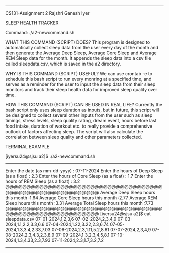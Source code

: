 ******************************************************************************************************
CS131-Assignment 2
Rajshri Ganesh Iyer

SLEEP HEALTH TRACKER

Command: ./a2-newcommand.sh

WHAT THIS COMMAND (SCRIPT) DOES?
This program is designed to automatically collect sleep data from the user every day of the month 
and then generate the Average Deep Sleep, Average Core Sleep and Average REM Sleep data for the month. 
It appends the sleep data into a csv file called sleepdata.csv, which is saved in the a2 directory. 

WHY IS THIS COMMAND (SCRIPT) USEFUL?
We can use crontab -e to schedule this bash script to run every monring at a specified time, and 
serves as a reminder for the user to input the sleep data from their sleep monitors and track 
their sleep health data for improved sleep quality over time.  
 
HOW THIS COMMAND (SCRIPT) CAN BE USED IN REAL LIFE?
Currently the bash script only uses sleep duration as inputs, but in future, this script will be designed 
to collect several other inputs from the user such as sleep timings, stress levels, sleep quality rating, dream event,
hours before last food intake, duration of workout etc. to really provide a comprehensive outlook of factors 
affecting sleep. The script will also calculate the correlation between sleep quality and other parameters collected.
 
TERMINAL EXAMPLE

[iyersu24@sjsu a2]$ ./a2-newcommand.sh 
***********************************************************
Enter the date (as mm-dd-yyyy) : 07-11-2024
Enter the hours of Deep Sleep (as a float) : 2.3
Enter the hours of Core Sleep (as a float) : 1.7
Enter the hours of REM  Sleep (as a float) : 3.2
@@@@@@@@@@@@@@@@@@@@@@@@@@@@@@@@@@@@@@@@@@@@@@@@@@@@@@@@@@@
Average Deep  Sleep hours this month :1.64
Average Core  Sleep hours this month :2.77
Average REM   Sleep hours this month :3.31
Average Total Sleep hours this month :7.73
@@@@@@@@@@@@@@@@@@@@@@@@@@@@@@@@@@@@@@@@@@@@@@@@@@@@@@@@@@@
[iyersu24@sjsu a2]$ cat sleepdata.csv 
07-01-2024,1,2,3,6
07-02-2024,2,3,4,9
07-03-2024,1.1,2.2,3.3,6.6
07-04-2024,1.22,3.22,2.3,6.74
07-05-2024,1.3,3.4,2.33,7.03
07-06-2024,2.3,1.11,5.2,8.61
07-07-2024,2,3,4,9
07-08-2024,2.3,4.3,2.3,8.9
07-09-2024,1.3,2.3,4.5,8.1
07-10-2024,1.3,4.33,2.3,7.93
07-11-2024,2.3,1.7,3.2,7.2

***********************************************************
